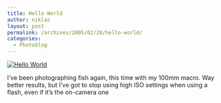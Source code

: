 ```yaml
---
title: Hello World
author: niklas
layout: post
permalink: /archives/2005/02/20/hello-world/
categories:
  - Photoblog
---
```

<a rel="lightbox[photoblog]" href="/photoblog/MG_2741.jpg"><img src="/photoblog/MG_2741.sized.jpg" alt="Hello World" title="Hello World" /></a> 

I&#8217;ve been photographing fish again, this time with my 100mm macro. Way better results, but I&#8217;ve got to stop using high ISO settings when using a flash, even if it&#8217;s the on-camera one